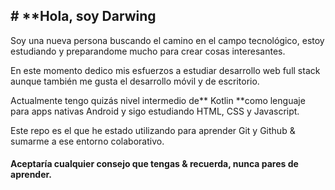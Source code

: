 ## # **Hola, soy Darwing 
Soy una nueva persona buscando el camino en el campo tecnológico, estoy estudiando y preparandome mucho para crear cosas interesantes. 

En este momento dedico mis esfuerzos a estudiar desarrollo web full stack aunque también me gusta el desarrollo móvil y de escritorio. 

Actualmente tengo quizás nivel intermedio de** Kotlin **como lenguaje para apps nativas Android y sigo estudiando HTML, CSS y Javascript. 

Este repo es el que he estado utilizando para aprender Git y Github
& sumarme a ese entorno colaborativo. 

#### Aceptaría cualquier consejo que tengas & recuerda, **nunca pares de aprender.**
